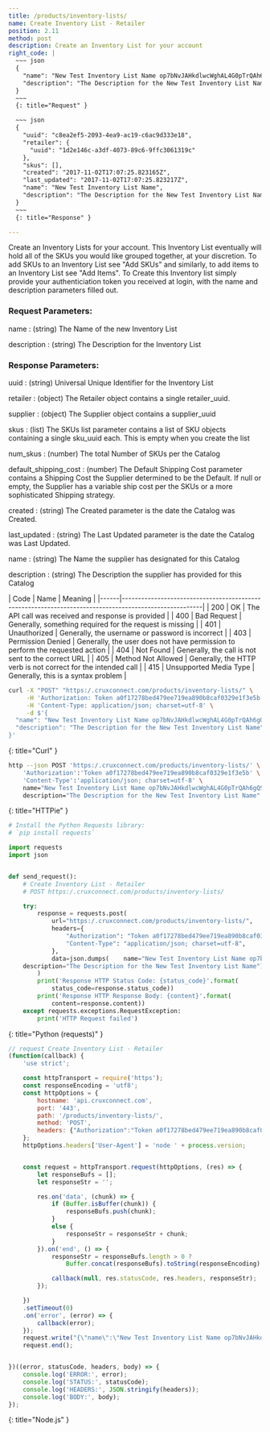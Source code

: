 ```yaml
---
title: /products/inventory-lists/
name: Create Inventory List - Retailer
position: 2.11
method: post
description: Create an Inventory List for your account
right_code: |
  ~~~ json
  {
    "name": "New Test Inventory List Name op7bNvJAHkdlwcWghAL4G0pTrQAh6gQS",
    "description": "The Description for the New Test Inventory List Name"
  }
  ~~~
  {: title="Request" }

  ~~~ json
  {
    "uuid": "c8ea2ef5-2093-4ea9-ac19-c6ac9d333e18",
    "retailer": {
      "uuid": "1d2e146c-a3df-4073-89c6-9ffc3061319c"
    },
    "skus": [],
    "created": "2017-11-02T17:07:25.823165Z",
    "last_updated": "2017-11-02T17:07:25.823217Z",
    "name": "New Test Inventory List Name",
    "description": "The Description for the New Test Inventory List Name"
  }
  ~~~
  {: title="Response" }

---
```

Create an Inventory Lists for your account. This Inventory List eventually will hold all of the SKUs you would like grouped together, at your discretion. To add SKUs to an Inventory List see "Add SKUs" and similarly, to add items to an Inventory List see "Add Items". To Create this Inventory list simply provide your authenticiation token you received at login, with the name and description parameters filled out.

### Request Parameters:

name
: (string) The Name of the new Inventory List

description
: (string) The Description for the Inventory List

### Response Parameters:

uuid
: (string) Universal Unique Identifier for the Inventory List

retailer
: (object) The Retailer object contains a single retailer_uuid.

supplier
: (object) The Supplier object contains a supplier_uuid

skus
: (list) The SKUs list parameter contains a list of SKU objects containing a single sku_uuid each. This is empty when you create the list

num_skus
: (number) The total Number of SKUs per the Catalog

default_shipping_cost
: (number) The Default Shipping Cost parameter contains a Shipping Cost the Supplier determined to be the Default. If null or empty, the Supplier has a variable ship cost per the SKUs or a more sophisticated Shipping strategy.

created
: (string) The Created parameter is the date the Catalog was Created.

last_updated
: (string) The Last Updated parameter is the date the Catalog was Last Updated.

name
: (string) The Name the supplier has designated for this Catalog

description
: (string) The Description the supplier has provided for this Catalog

| Code | Name                   | Meaning                                                                      |
|------|-------------------------------------------------------------------------------------------------------|
| 200  | OK                     | The API call was received and response is provided                           |
| 400  | Bad Request            | Generally, something required for the request is missing                     |
| 401  | Unauthorized           | Generally, the username or password is incorrect                             |
| 403  | Permission Denied      | Generally, the user does not have permission to perform the requested action |
| 404  | Not Found              | Generally, the call is not sent to the correct URL                           |
| 405  | Method Not Allowed     | Generally, the HTTP verb is not correct for the intended call                |
| 415  | Unsupported Media Type | Generally, this is a syntax problem                                          |


~~~ bash
curl -X "POST" "https:/.cruxconnect.com/products/inventory-lists/" \
     -H 'Authorization: Token a0f17278bed479ee719ea890b8caf0329e1f3e5b' \
     -H 'Content-Type: application/json; charset=utf-8' \
     -d $'{
  "name": "New Test Inventory List Name op7bNvJAHkdlwcWghAL4G0pTrQAh6gQS",
  "description": "The Description for the New Test Inventory List Name"
}'

~~~
{: title="Curl" }

~~~ bash
http --json POST 'https:/.cruxconnect.com/products/inventory-lists/' \
    'Authorization':'Token a0f17278bed479ee719ea890b8caf0329e1f3e5b' \
    'Content-Type':'application/json; charset=utf-8' \
    name="New Test Inventory List Name op7bNvJAHkdlwcWghAL4G0pTrQAh6gQS" \
    description="The Description for the New Test Inventory List Name"

~~~
{: title="HTTPie" }

~~~ python
# Install the Python Requests library:
# `pip install requests`

import requests
import json


def send_request():
    # Create Inventory List - Retailer
    # POST https:/.cruxconnect.com/products/inventory-lists/

    try:
        response = requests.post(
            url="https:/.cruxconnect.com/products/inventory-lists/",
            headers={
                "Authorization": "Token a0f17278bed479ee719ea890b8caf0329e1f3e5b",
                "Content-Type": "application/json; charset=utf-8",
            },
            data=json.dumps(    name="New Test Inventory List Name op7bNvJAHkdlwcWghAL4G0pTrQAh6gQS" \
    description="The Description for the New Test Inventory List Name")
        )
        print('Response HTTP Status Code: {status_code}'.format(
            status_code=response.status_code))
        print('Response HTTP Response Body: {content}'.format(
            content=response.content))
    except requests.exceptions.RequestException:
        print('HTTP Request failed')

~~~
{: title="Python (requests)" }

~~~ javascript
// request Create Inventory List - Retailer
(function(callback) {
    'use strict';

    const httpTransport = require('https');
    const responseEncoding = 'utf8';
    const httpOptions = {
        hostname: 'api.cruxconnect.com',
        port: '443',
        path: '/products/inventory-lists/',
        method: 'POST',
        headers: {"Authorization":"Token a0f17278bed479ee719ea890b8caf0329e1f3e5b","Content-Type":"application/json; charset=utf-8"}
    };
    httpOptions.headers['User-Agent'] = 'node ' + process.version;


    const request = httpTransport.request(httpOptions, (res) => {
        let responseBufs = [];
        let responseStr = '';

        res.on('data', (chunk) => {
            if (Buffer.isBuffer(chunk)) {
                responseBufs.push(chunk);
            }
            else {
                responseStr = responseStr + chunk;
            }
        }).on('end', () => {
            responseStr = responseBufs.length > 0 ?
                Buffer.concat(responseBufs).toString(responseEncoding) : responseStr;

            callback(null, res.statusCode, res.headers, responseStr);
        });

    })
    .setTimeout(0)
    .on('error', (error) => {
        callback(error);
    });
    request.write("{\"name\":\"New Test Inventory List Name op7bNvJAHkdlwcWghAL4G0pTrQAh6gQS\",\"description\":\"The Description for the New Test Inventory List Name\"}")
    request.end();


})((error, statusCode, headers, body) => {
    console.log('ERROR:', error);
    console.log('STATUS:', statusCode);
    console.log('HEADERS:', JSON.stringify(headers));
    console.log('BODY:', body);
});

~~~
{: title="Node.js" }

